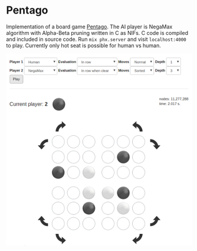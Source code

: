 # Pentago

Implementation of a board
game [Pentago](https://en.wikipedia.org/wiki/Pentago). The AI player is
NegaMax algorithm with Alpha-Beta pruning written in C as NIFs. C code is
compiled and included in source code. Run `mix phx.server` and visit
`localhost:4000` to play. Currently only hot seat is possible for human vs human.

![screenshot](pentago.png)
